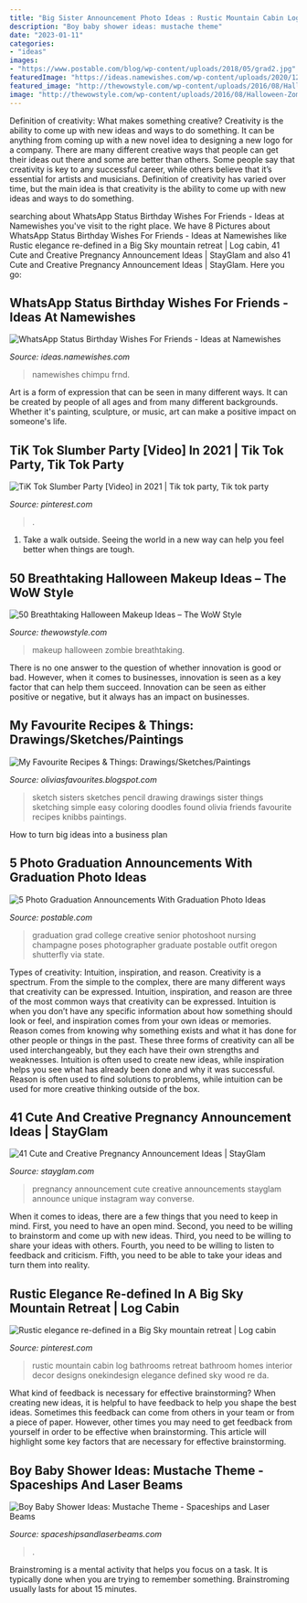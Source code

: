 ```yaml
---
title: "Big Sister Announcement Photo Ideas : Rustic Mountain Cabin Log Bathrooms Retreat Bathroom Homes Interior Decor Designs Onekindesign Elegance Defined Sky Wood Re Da"
description: "Boy baby shower ideas: mustache theme"
date: "2023-01-11"
categories:
- "ideas"
images:
- "https://www.postable.com/blog/wp-content/uploads/2018/05/grad2.jpg"
featuredImage: "https://ideas.namewishes.com/wp-content/uploads/2020/12/1403a7db67813e0f9c3ca4d43348831c.jpg"
featured_image: "http://thewowstyle.com/wp-content/uploads/2016/08/Halloween-Zombie-Makeup.jpg"
image: "http://thewowstyle.com/wp-content/uploads/2016/08/Halloween-Zombie-Makeup.jpg"
---
```



Definition of creativity: What makes something creative?
Creativity is the ability to come up with new ideas and ways to do something. It can be anything from coming up with a new novel idea to designing a new logo for a company. There are many different creative ways that people can get their ideas out there and some are better than others. Some people say that creativity is key to any successful career, while others believe that it’s essential for artists and musicians. Definition of creativity has varied over time, but the main idea is that creativity is the ability to come up with new ideas and ways to do something.

	

		
searching about WhatsApp Status Birthday Wishes For Friends - Ideas at Namewishes you've visit to the right place. We have 8 Pictures about WhatsApp Status Birthday Wishes For Friends - Ideas at Namewishes like Rustic elegance re-defined in a Big Sky mountain retreat | Log cabin, 41 Cute and Creative Pregnancy Announcement Ideas | StayGlam and also 41 Cute and Creative Pregnancy Announcement Ideas | StayGlam. Here you go:
		
    
## WhatsApp Status Birthday Wishes For Friends - Ideas At Namewishes

<img loading=lazy src="https://ideas.namewishes.com/wp-content/uploads/2020/12/1403a7db67813e0f9c3ca4d43348831c.jpg" onerror="this.onerror=null;this.src='https://tse2.mm.bing.net/th?id=OIP.sKo9fmpLYmUVTIjlvOaaIwHaLH&amp;pid=15.1';" alt="WhatsApp Status Birthday Wishes For Friends - Ideas at Namewishes">

_Source: ideas.namewishes.com_

>namewishes chimpu frnd. 

	

Art is a form of expression that can be seen in many different ways. It can be created by people of all ages and from many different backgrounds. Whether it's painting, sculpture, or music, art can make a positive impact on someone's life.

    
## TiK Tok Slumber Party [Video] In 2021 | Tik Tok Party, Tik Tok Party

<img loading=lazy src="https://i.pinimg.com/736x/da/6a/22/da6a22921a7fb74070ddb8f8e26b7318.jpg" onerror="this.onerror=null;this.src='https://tse2.mm.bing.net/th?id=OIP.zY0G0_Mq7MJvIklD91-s7wHaNK&amp;pid=15.1';" alt="TiK Tok Slumber Party [Video] in 2021 | Tik tok party, Tik tok party">

_Source: pinterest.com_

>. 

	

1. Take a walk outside. Seeing the world in a new way can help you feel better when things are tough.

    
## 50 Breathtaking Halloween Makeup Ideas – The WoW Style

<img loading=lazy src="http://thewowstyle.com/wp-content/uploads/2016/08/Halloween-Zombie-Makeup.jpg" onerror="this.onerror=null;this.src='https://tse3.mm.bing.net/th?id=OIP.X9RE5g7qbOJXaGHsjzZUNAHaKH&amp;pid=15.1';" alt="50 Breathtaking Halloween Makeup Ideas – The WoW Style">

_Source: thewowstyle.com_

>makeup halloween zombie breathtaking. 

	

There is no one answer to the question of whether innovation is good or bad. However, when it comes to businesses, innovation is seen as a key factor that can help them succeed. Innovation can be seen as either positive or negative, but it always has an impact on businesses.

    
## My Favourite Recipes &amp; Things: Drawings/Sketches/Paintings

<img loading=lazy src="https://2.bp.blogspot.com/-TiBi9aZa8YE/Tt87oDvJslI/AAAAAAAAArY/jhj6Pg2RgOs/s1600/blog2.jpg" onerror="this.onerror=null;this.src='https://tse2.mm.bing.net/th?id=OIP.OniQWfxYeGh9yptXuvHOmwHaKd&amp;pid=15.1';" alt="My Favourite Recipes &amp; Things: Drawings/Sketches/Paintings">

_Source: oliviasfavourites.blogspot.com_

>sketch sisters sketches pencil drawing drawings sister things sketching simple easy coloring doodles found olivia friends favourite recipes knibbs paintings. 

	

How to turn big ideas into a business plan
 

    
## 5 Photo Graduation Announcements With Graduation Photo Ideas

<img loading=lazy src="https://www.postable.com/blog/wp-content/uploads/2018/05/grad2.jpg" onerror="this.onerror=null;this.src='https://tse2.mm.bing.net/th?id=OIP.9YyIkpLBN6IKV0MsSQky-ADDEs&amp;pid=15.1';" alt="5 Photo Graduation Announcements With Graduation Photo Ideas">

_Source: postable.com_

>graduation grad college creative senior photoshoot nursing champagne poses photographer graduate postable outfit oregon shutterfly via state. 

	

Types of creativity: Intuition, inspiration, and reason.
Creativity is a spectrum. From the simple to the complex, there are many different ways that creativity can be expressed. Intuition, inspiration, and reason are three of the most common ways that creativity can be expressed. Intuition is when you don’t have any specific information about how something should look or feel, and inspiration comes from your own ideas or memories. Reason comes from knowing why something exists and what it has done for other people or things in the past. These three forms of creativity can all be used interchangeably, but they each have their own strengths and weaknesses. Intuition is often used to create new ideas, while inspiration helps you see what has already been done and why it was successful. Reason is often used to find solutions to problems, while intuition can be used for more creative thinking outside of the box.

    
## 41 Cute And Creative Pregnancy Announcement Ideas | StayGlam

<img loading=lazy src="https://stayglam.com/wp-content/uploads/2017/02/Cute-and-Creative-Pregnancy-Announcement-Ideas.jpg" onerror="this.onerror=null;this.src='https://tse4.mm.bing.net/th?id=OIP.IOqulE2sFc6zIT2vQHDDlwHaEf&amp;pid=15.1';" alt="41 Cute and Creative Pregnancy Announcement Ideas | StayGlam">

_Source: stayglam.com_

>pregnancy announcement cute creative announcements stayglam announce unique instagram way converse. 

	

When it comes to ideas, there are a few things that you need to keep in mind. First, you need to have an open mind. Second, you need to be willing to brainstorm and come up with new ideas. Third, you need to be willing to share your ideas with others. Fourth, you need to be willing to listen to feedback and criticism. Fifth, you need to be able to take your ideas and turn them into reality.

    
## Rustic Elegance Re-defined In A Big Sky Mountain Retreat | Log Cabin

<img loading=lazy src="https://i.pinimg.com/originals/64/82/da/6482dab10b68e863b70ab6371d8231e8.jpg" onerror="this.onerror=null;this.src='https://tse1.mm.bing.net/th?id=OIP.m9mEQJ37IZudQlEbVk1pgAHaLM&amp;pid=15.1';" alt="Rustic elegance re-defined in a Big Sky mountain retreat | Log cabin">

_Source: pinterest.com_

>rustic mountain cabin log bathrooms retreat bathroom homes interior decor designs onekindesign elegance defined sky wood re da. 

	

What kind of feedback is necessary for effective brainstorming?
When creating new ideas, it is helpful to have feedback to help you shape the best ideas. Sometimes this feedback can come from others in your team or from a piece of paper. However, other times you may need to get feedback from yourself in order to be effective when brainstorming. This article will highlight some key factors that are necessary for effective brainstorming.

    
## Boy Baby Shower Ideas: Mustache Theme - Spaceships And Laser Beams

<img loading=lazy src="https://spaceshipsandlaserbeams.com/wp-content/uploads/2015/09/boy-baby-shower-ideas-mustache-theme.jpg" onerror="this.onerror=null;this.src='https://tse2.mm.bing.net/th?id=OIP.hMYiX5MJK1fszZP2QuZqRwHaKl&amp;pid=15.1';" alt="Boy Baby Shower Ideas: Mustache Theme - Spaceships and Laser Beams">

_Source: spaceshipsandlaserbeams.com_

>. 

	

Brainstroming is a mental activity that helps you focus on a task. It is typically done when you are trying to remember something. Brainstroming usually lasts for about 15 minutes.

